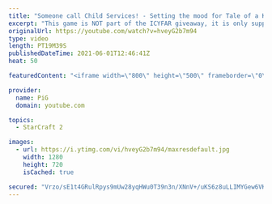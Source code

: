 ```yaml
---
title: "Someone call Child Services! - Setting the mood for Tale of a Knife and a Telephone booth LR ICYFAR"
excerpt: "This game is NOT part of the ICYFAR giveaway, it is only supposed to set the mood for this weeks Liquid Reigns ICYFAR as Eonblu didnt want to be included!   In this week’s episode of I Cast Your Freakin Awesome Replays (ICYFAR) players sent in their craziest low eco-high aggression games!  CURRENT LIQUID"
originalUrl: https://youtube.com/watch?v=hveyG2b7m94
type: video
length: PT19M39S
publishedDateTime: 2021-06-01T12:46:41Z
heat: 50

featuredContent: "<iframe width=\"800\" height=\"500\" frameborder=\"0\" src=\"https://www.youtube.com/embed/hveyG2b7m94\" allow=\"accelerometer; autoplay; encrypted-media; gyroscope; picture-in-picture\" allowfullscreen></iframe>"

provider:
  name: PiG
  domain: youtube.com

topics:
  - StarCraft 2

images:
  - url: https://i.ytimg.com/vi/hveyG2b7m94/maxresdefault.jpg
    width: 1280
    height: 720
    isCached: true

secured: "Vrzo/sE1t4GRulRpys9mUw28yqHWu0T39n3n/XNnV+/uKS6z8uLLIMYGew6VKAHswguiGdN6FjJGx6G+/E4hmXLUkBpgduuNlv8z/TFWuoV23Ykj7FU/3FJqRaOGhRLRe+goCdEQgQTA0/MjrJjHJ4Xs2VfIqwKsVnbBS/Z/zcA+O1hxn1xIbpxXlYcsGJWgIfZsv8iOFsdlz5Z8mjVXPg35wFuU2UrZXJ+wtbOWd8ennDLEi4TbDkLeUfVZQ2ySVHSHjht9tSHln/Dt0qTJCudOPmW9N627mKBGz2M+4LGR1xcLGVgzXS78Od9vHFuI9qByzR7TO/QxZ/2/HFGyNx1GX/j3yUON4TgBsM68YORGsWWzOnmhPGDVJrVuyerikSuH6OZz6XAoqh1Y1AgRNXqO9O2jnpFuaNqtfP+PLmo=;pxdEKf+JyhP7Xa1QZh3H0g=="
---
```


